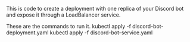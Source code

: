 This is code to create a deployment with one replica of your Discord bot and expose it through a LoadBalancer service.

These are the commands to run it. 
kubectl apply -f discord-bot-deployment.yaml
kubectl apply -f discord-bot-service.yaml

